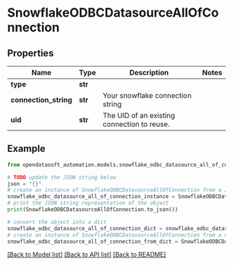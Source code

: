 # SnowflakeODBCDatasourceAllOfConnection


## Properties

Name | Type | Description | Notes
------------ | ------------- | ------------- | -------------
**type** | **str** |  | 
**connection_string** | **str** | Your snowflake connection string | 
**uid** | **str** | The UID of an existing connection to reuse. | 

## Example

```python
from opendatasoft_automation.models.snowflake_odbc_datasource_all_of_connection import SnowflakeODBCDatasourceAllOfConnection

# TODO update the JSON string below
json = "{}"
# create an instance of SnowflakeODBCDatasourceAllOfConnection from a JSON string
snowflake_odbc_datasource_all_of_connection_instance = SnowflakeODBCDatasourceAllOfConnection.from_json(json)
# print the JSON string representation of the object
print(SnowflakeODBCDatasourceAllOfConnection.to_json())

# convert the object into a dict
snowflake_odbc_datasource_all_of_connection_dict = snowflake_odbc_datasource_all_of_connection_instance.to_dict()
# create an instance of SnowflakeODBCDatasourceAllOfConnection from a dict
snowflake_odbc_datasource_all_of_connection_from_dict = SnowflakeODBCDatasourceAllOfConnection.from_dict(snowflake_odbc_datasource_all_of_connection_dict)
```
[[Back to Model list]](../README.md#documentation-for-models) [[Back to API list]](../README.md#documentation-for-api-endpoints) [[Back to README]](../README.md)


